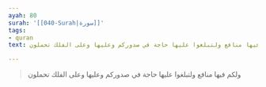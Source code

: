 ```yaml
---
ayah: 80
surah: '[[040-Surah|سورة]]'
tags:
- quran
text: ولكم فيها منافع ولتبلغوا عليها حاجة في صدوركم وعليها وعلى الفلك تحملون

---
```

> ولكم فيها منافع ولتبلغوا عليها حاجة في صدوركم وعليها وعلى الفلك تحملون
